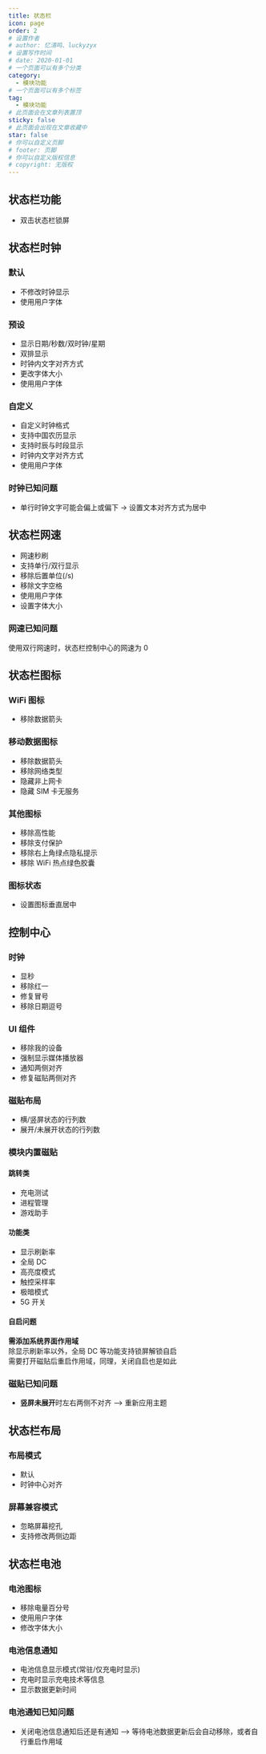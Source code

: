 ```yaml
---
title: 状态栏
icon: page
order: 2
# 设置作者
# author: 忆清鸣、luckyzyx
# 设置写作时间
# date: 2020-01-01
# 一个页面可以有多个分类
category:
  - 模块功能
# 一个页面可以有多个标签
tag:
  - 模块功能
# 此页面会在文章列表置顶
sticky: false
# 此页面会出现在文章收藏中
star: false
# 你可以自定义页脚
# footer: 页脚
# 你可以自定义版权信息
# copyright: 无版权
---
```


## 状态栏功能

- 双击状态栏锁屏

## 状态栏时钟

### 默认

- 不修改时钟显示
- 使用用户字体

### 预设

- 显示日期/秒数/双时钟/星期
- 双排显示
- 时钟内文字对齐方式
- 更改字体大小
- 使用用户字体

### 自定义

- 自定义时钟格式
- 支持中国农历显示
- 支持时辰与时段显示
- 时钟内文字对齐方式
- 使用用户字体

### 时钟已知问题

- 单行时钟文字可能会偏上或偏下 -> 设置文本对齐方式为居中

## 状态栏网速

- 网速秒刷
- 支持单行/双行显示
- 移除后置单位(/s)
- 移除文字空格
- 使用用户字体
- 设置字体大小

### 网速已知问题

使用双行网速时，状态栏控制中心的网速为 0

## 状态栏图标

### WiFi 图标

- 移除数据箭头

### 移动数据图标

- 移除数据箭头
- 移除网络类型
- 隐藏非上网卡
- 隐藏 SIM 卡无服务

### 其他图标

- 移除高性能
- 移除支付保护
- 移除右上角绿点隐私提示
- 移除 WiFi 热点绿色胶囊

### 图标状态

- 设置图标垂直居中

## 控制中心

### 时钟

- 显秒
- 移除红一
- 修复冒号
- 移除日期逗号

### UI 组件

- 移除我的设备
- 强制显示媒体播放器
- 通知两侧对齐
- 修复磁贴两侧对齐

### 磁贴布局

- 横/竖屏状态的行列数
- 展开/未展开状态的行列数

### 模块内置磁贴

#### 跳转类

- 充电测试
- 进程管理
- 游戏助手

#### 功能类

- 显示刷新率
- 全局 DC
- 高亮度模式
- 触控采样率
- 极暗模式
- 5G 开关

#### 自启问题

**需添加系统界面作用域**  
除显示刷新率以外，全局 DC 等功能支持锁屏解锁自启  
需要打开磁贴后重启作用域，同理，关闭自启也是如此

### 磁贴已知问题

- **竖屏未展开**时左右两侧不对齐 --> 重新应用主题

## 状态栏布局

### 布局模式

- 默认
- 时钟中心对齐

### 屏幕兼容模式

- 忽略屏幕挖孔
- 支持修改两侧边距

## 状态栏电池

### 电池图标

- 移除电量百分号
- 使用用户字体
- 修改字体大小

### 电池信息通知

- 电池信息显示模式(常驻/仅充电时显示)
- 充电时显示充电技术等信息
- 显示数据更新时间

### 电池通知已知问题

- 关闭电池信息通知后还是有通知 --> 等待电池数据更新后会自动移除，或者自行重启作用域
